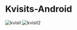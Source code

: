 # Kvisits-Android
![kvisit](https://user-images.githubusercontent.com/15954107/65834742-cd865880-e2e6-11e9-9d3d-ce9e6f5d3c0b.jpg)
![kvisit2](https://user-images.githubusercontent.com/15954107/65834743-ce1eef00-e2e6-11e9-9cac-6892bf785e94.jpg)
